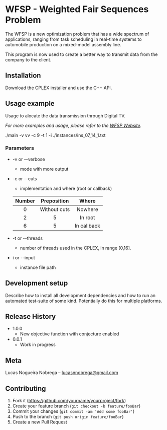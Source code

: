 # WFSP - Weighted Fair Sequences Problem

The WFSP is a new optimization problem that has a wide spectrum of applications, ranging from task scheduling in real-time systems to automobile production on a mixed-model assembly line.

This program is now used to create a better way to transmit data from the
company to the client.

## Installation

Download the CPLEX installer and use the C++ API.

## Usage example

Usage to alocate the data transmission through Digital TV.

_For more examples and usage, please refer to the [WFSP Website](https://sites.google.com/site/weightedfairsequencesproblem/home)._

./main -v vv -c 9 -t 1 -i ./instances/ins_07_14_1.txt

### Parameters

- -v or --verbose
  - mode with more output
- -c or --cuts

  - implementation and where (root or callback)

  | Number | Preposition  |    Where    |
  | :----: | :----------: | :---------: |
  |   0    | Without cuts |   Nowhere   |
  |   2    |      5       |   In root   |
  |   6    |      5       | In callback |

- -t or --threads

  - number of threads used in the CPLEX, in range [0,16].

- i or --input
  - instance file path

## Development setup

Describe how to install all development dependencies and how to run an automated test-suite of some kind. Potentially do this for multiple platforms.

## Release History

- 1.0.0
  - New objective function with conjecture enabled
- 0.0.1
  - Work in progress

## Meta

Lucas Nogueira Nobrega – lucasnnobrega@gmail.com

## Contributing

1. Fork it (<https://github.com/yourname/yourproject/fork>)
2. Create your feature branch (`git checkout -b feature/fooBar`)
3. Commit your changes (`git commit -am 'Add some fooBar'`)
4. Push to the branch (`git push origin feature/fooBar`)
5. Create a new Pull Request
